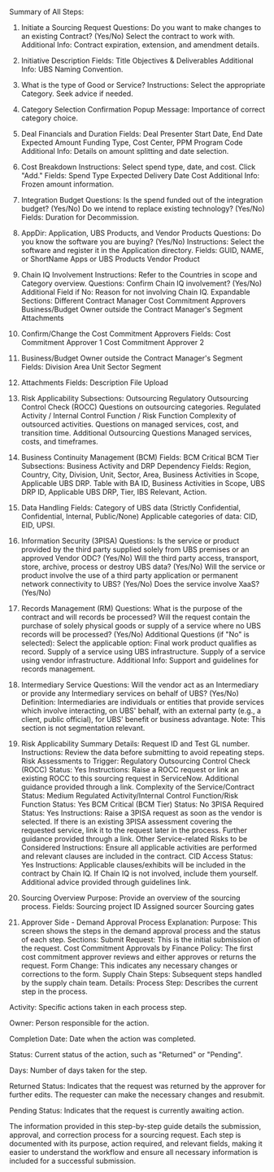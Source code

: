 Summary of All Steps:
1. Initiate a Sourcing Request
Questions:
Do you want to make changes to an existing Contract? (Yes/No)
Select the contract to work with.
Additional Info:
Contract expiration, extension, and amendment details.
2. Initiative Description
Fields:
Title
Objectives & Deliverables
Additional Info:
UBS Naming Convention.
3. What is the type of Good or Service?
Instructions:
Select the appropriate Category.
Seek advice if needed.
4. Category Selection Confirmation
Popup Message:
Importance of correct category choice.
5. Deal Financials and Duration
Fields:
Deal Presenter
Start Date, End Date
Expected Amount
Funding Type, Cost Center, PPM Program Code
Additional Info:
Details on amount splitting and date selection.
6. Cost Breakdown
Instructions:
Select spend type, date, and cost.
Click "Add."
Fields:
Spend Type
Expected Delivery Date
Cost
Additional Info:
Frozen amount information.
7. Integration Budget
Questions:
Is the spend funded out of the integration budget? (Yes/No)
Do we intend to replace existing technology? (Yes/No)
Fields:
Duration for Decommission.
8. AppDir: Application, UBS Products, and Vendor Products
Questions:
Do you know the software you are buying? (Yes/No)
Instructions:
Select the software and register it in the Application directory.
Fields:
GUID, NAME, or ShortName
Apps or UBS Products
Vendor Product
9. Chain IQ Involvement
Instructions:
Refer to the Countries in scope and Category overview.
Questions:
Confirm Chain IQ involvement? (Yes/No)
Additional Field if No:
Reason for not involving Chain IQ.
Expandable Sections:
Different Contract Manager
Cost Commitment Approvers
Business/Budget Owner outside the Contract Manager's Segment
Attachments
10. Confirm/Change the Cost Commitment Approvers
Fields:
Cost Commitment Approver 1
Cost Commitment Approver 2
11. Business/Budget Owner outside the Contract Manager's Segment
Fields:
Division
Area
Unit
Sector
Segment
12. Attachments
Fields:
Description
File Upload
13. Risk Applicability
Subsections:
Outsourcing
Regulatory Outsourcing Control Check (ROCC)
Questions on outsourcing categories.
Regulated Activity / Internal Control Function / Risk Function
Complexity of outsourced activities.
Questions on managed services, cost, and transition time.
Additional Outsourcing Questions
Managed services, costs, and timeframes.
14. Business Continuity Management (BCM)
Fields:
BCM Critical
BCM Tier
Subsections:
Business Activity and DRP Dependency
Fields: Region, Country, City, Division, Unit, Sector, Area, Business Activities in Scope, Applicable UBS DRP.
Table with BA ID, Business Activities in Scope, UBS DRP ID, Applicable UBS DRP, Tier, IBS Relevant, Action.
15. Data Handling
Fields:
Category of UBS data (Strictly Confidential, Confidential, Internal, Public/None)
Applicable categories of data: CID, EID, UPSI.
16. Information Security (3PISA)
Questions:
Is the service or product provided by the third party supplied solely from UBS premises or an approved Vendor ODC? (Yes/No)
Will the third party access, transport, store, archive, process or destroy UBS data? (Yes/No)
Will the service or product involve the use of a third party application or permanent network connectivity to UBS? (Yes/No)
Does the service involve XaaS? (Yes/No)
17. Records Management (RM)
Questions:
What is the purpose of the contract and will records be processed?
Will the request contain the purchase of solely physical goods or supply of a service where no UBS records will be processed? (Yes/No)
Additional Questions (if "No" is selected):
Select the applicable option:
Final work product qualifies as record.
Supply of a service using UBS infrastructure.
Supply of a service using vendor infrastructure.
Additional Info:
Support and guidelines for records management.
18. Intermediary Service
Questions:
Will the vendor act as an Intermediary or provide any Intermediary services on behalf of UBS? (Yes/No)
Definition:
Intermediaries are individuals or entities that provide services which involve interacting, on UBS' behalf, with an external party (e.g., a client, public official), for UBS' benefit or business advantage.
Note:
This section is not segmentation relevant.
19. Risk Applicability Summary
Details:
Request ID and Test GL number.
Instructions:
Review the data before submitting to avoid repeating steps.
Risk Assessments to Trigger:
Regulatory Outsourcing Control Check (ROCC)
Status: Yes
Instructions: Raise a ROCC request or link an existing ROCC to this sourcing request in ServiceNow. Additional guidance provided through a link.
Complexity of the Service/Contract
Status: Medium
Regulated Activity/Internal Control Function/Risk Function
Status: Yes
BCM Critical (BCM Tier)
Status: No
3PISA Required
Status: Yes
Instructions: Raise a 3PISA request as soon as the vendor is selected. If there is an existing 3PISA assessment covering the requested service, link it to the request later in the process. Further guidance provided through a link.
Other Service-related Risks to be Considered
Instructions: Ensure all applicable activities are performed and relevant clauses are included in the contract.
CID Access
Status: Yes
Instructions: Applicable clauses/exhibits will be included in the contract by Chain IQ. If Chain IQ is not involved, include them yourself. Additional advice provided through guidelines link. 

20. Sourcing Overview
Purpose: Provide an overview of the sourcing process.
Fields:
Sourcing project ID
Assigned sourcer
Sourcing gates 
21. Approver Side - Demand Approval Process
Explanation:
Purpose: This screen shows the steps in the demand approval process and the status of each step.
Sections:
Submit Request: This is the initial submission of the request.
Cost Commitment Approvals by Finance Policy: The first cost commitment approver reviews and either approves or returns the request.
Form Change: This indicates any necessary changes or corrections to the form.
Supply Chain Steps: Subsequent steps handled by the supply chain team.
Details:
Process Step: Describes the current step in the process.

Activity: Specific actions taken in each process step.

Owner: Person responsible for the action.

Completion Date: Date when the action was completed.

Status: Current status of the action, such as "Returned" or "Pending".

Days: Number of days taken for the step.

Returned Status: Indicates that the request was returned by the approver for further edits. The requester can make the necessary changes and resubmit.

Pending Status: Indicates that the request is currently awaiting action.

The information provided in this step-by-step guide details the submission, approval, and correction process for a sourcing request. Each step is documented with its purpose, action required, and relevant fields, making it easier to understand the workflow and ensure all necessary information is included for a successful submission.